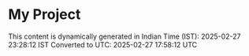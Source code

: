 # My Project

This content is dynamically generated in Indian Time (IST): 2025-02-27 23:28:12 IST
Converted to UTC: 2025-02-27 17:58:12 UTC
